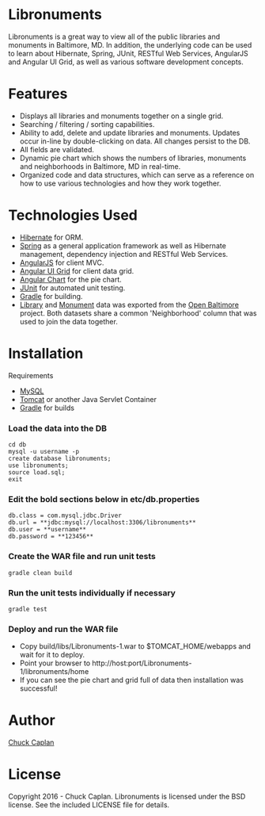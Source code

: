 # Libronuments
Libronuments is a great way to view all of the public libraries and monuments in Baltimore, MD.
In addition, the underlying code can be used to learn about Hibernate, Spring, JUnit, RESTful Web Services, AngularJS and Angular UI Grid,
as well as various software development concepts.

# Features
- Displays all libraries and monuments together on a single grid.
- Searching / filtering / sorting capabilities.
- Ability to add, delete and update libraries and monuments. Updates occur in-line by double-clicking on data. All changes persist to the DB.
- All fields are validated.
- Dynamic pie chart which shows the numbers of libraries, monuments and neighborhoods in Baltimore, MD in real-time.
- Organized code and data structures, which can serve as a reference on how to use various technologies and how they work together.

# Technologies Used
- [Hibernate](http://hibernate.org/) for ORM.
- [Spring](https://spring.io/) as a general application framework as well as Hibernate management, dependency injection and RESTful Web Services.
- [AngularJS](https://angularjs.org/) for client MVC.
- [Angular UI Grid](http://ui-grid.info/) for client data grid.
- [Angular Chart](https://jtblin.github.io/angular-chart.js/) for the pie chart.
- [JUnit](http://junit.org/junit4/) for automated unit testing.
- [Gradle](https://gradle.org/) for building.
- [Library](https://data.baltimorecity.gov/Culture-Arts/Libraries/tgtv-wr5u) and [Monument](https://data.baltimorecity.gov/Culture-Arts/Monuments/cpxf-kxp3) data was exported from the [Open Baltimore](https://data.baltimorecity.gov/) project. Both datasets share a common 'Neighborhood' column that was used to join the data together.

# Installation
Requirements
- [MySQL](https://www.mysql.com/)
- [Tomcat](http://tomcat.apache.org/) or another Java Servlet Container
- [Gradle](https://gradle.org/) for builds

### Load the data into the DB
    cd db
	mysql -u username -p
	create database libronuments;
	use libronuments;
	source load.sql;
	exit

### Edit the **bold** sections below in etc/db.properties
    db.class = com.mysql.jdbc.Driver
    db.url = **jdbc:mysql://localhost:3306/libronuments**
    db.user = **username**
    db.password = **123456**
	
### Create the WAR file and run unit tests
    gradle clean build
    
### Run the unit tests individually if necessary
    gradle test    

### Deploy and run the WAR file
- Copy build/libs/Libronuments-1.war to $TOMCAT_HOME/webapps and wait for it to deploy.
- Point your browser to http://host:port/Libronuments-1/libronuments/home
- If you can see the pie chart and grid full of data then installation was successful!

# Author
[Chuck Caplan](https://www.linkedin.com/in/charlescaplan)

# License
Copyright 2016 - Chuck Caplan. Libronuments is licensed under the BSD license. See the included LICENSE file for details.